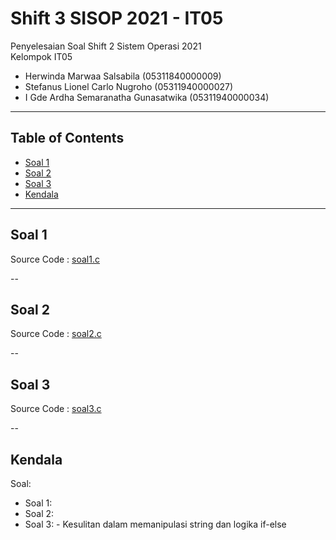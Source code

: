 # Shift 3 SISOP 2021 - IT05
Penyelesaian Soal Shift 2 Sistem Operasi 2021\
Kelompok IT05
  * Herwinda Marwaa Salsabila (05311840000009)
  * Stefanus Lionel Carlo Nugroho (05311940000027)
  * I Gde Ardha Semaranatha Gunasatwika (05311940000034)

---

## Table of Contents

* [Soal 1](#soal-1)
* [Soal 2](#soal-2)
* [Soal 3](#soal-3)
* [Kendala](#Kendala)

---
## Soal 1
Source Code : [soal1.c]()

--
## Soal 2
Source Code : [soal2.c]()

--
## Soal 3
Source Code : [soal3.c]()

--
## Kendala
Soal:
 * Soal 1:
 * Soal 2: 
 * Soal 3: - Kesulitan dalam memanipulasi string dan logika if-else
